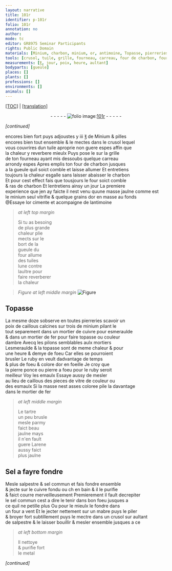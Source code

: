 ```yaml
---
layout: narrative
title: 101r
identifier: p-101r
folio: 101r
annotation: no
author:
mode: tc
editor: GR8975 Seminar Participants
rights: Public Domain
materials: [Minium, charbon, minium, or, antimoine, Topasse, pierreries, caillous, cuivre, esmeraulde, fer, topasse, ambre, ruby, pierre ponce, pierre a foeu, emaulx, vitre, esmaulx, tartre, arene, Sel, salpestre, sel commun, cuivre fondu, mabre, metal]
tools: [crusol, tuile, grille, fourneau, carreau, four de charbon, four, tuiles, mortier de cuivre, mortier de fer, pilons, mortiers, four a vent, mabre]
measurements: [℥, jour, poix, heure, aultant]
bodyparts: [gueule]
places: []
plants: []
professions: []
environments: []
animals: []
---
```


 <p><a href="{{ site.baseurl }}/diplomatic/">[TOC]</a> | <a href="{{ site.baseurl }}/texts/p-101r_tl/" target="_blank">[translation]</a></p><div class="folio" align="center">- - - - - <a href="http://gallica.bnf.fr/ark:/12148/btv1b10500001g/f207.image" target="_blank"><img src="https://cu-mkp.github.io/2017-workshop-edition/assets/photo-icon.png" alt="folio image: " style="display:inline-block; margin-bottom:-3px;"/>101r</a> - - - - - </div>  
 
*[continued]*
  
encores bien fort puys adjoustes y iii <span class="ms">℥</span> de <span class="m">Minium</span> & pilles<br/> encores bien tout ensemble & le mectes dans le <span class="tl">crusol</span> lequel<br/> vous couvrires dun <span class="tl">tuile</span> aproprie non guere espes affin que<br/> la chaleur y reverbere mieulx Puys pose le sur la <span class="tl">grille</span><br/> de ton <span class="tl">fourneau</span> ayant mis dessoubs quelque <span class="tl">carreau</span><br/> arrondy espes Apres emplis ton <span class="tl">four de <span class="m">charbon</span></span> jusques<br/> a la <span class="bp">gueule</span> quil soict comble et laisse allumer Et entretiens<br/> toujours la chaleur esgalle sans laisser abaisser le <span class="m">charbon</span><br/> Et pour cest effect fais que tousjours le <span class="tl">four</span> soict comble<br/> & ras de <span class="m">charbon</span> Et lentretiens ainsy un <span class="ms">jour</span> La premiere<br/> experience que jen ay faicte il nest venu quune masse jaulne co<span class="exp">mm</span>e est<br/> le <span class="m">minium</span> seul vitrifie & quelque grains d<span class="m">or</span> en masse au fonds<br/> @Essaye l<span class="m">or</span> cimente et acompaigne de l<span class="m">antimoine</span>
 
> *at left top margin*
> 
> 
>   Si tu as besoing<br/> de plus grande<br/> chaleur <span class="del">plie</span><br/> mects sur le<br/> bort de la<br/> <span class="bp">gueule</span> du<br/> <span class="tl">four</span> allume<br/> des <span class="tl">tuiles</span><br/> lune contre<br/> laultre pour<br/> faire reverberer<br/> la chaleur
 
> *Figure*
> *at left middle margin*
> <a href="https://drive.google.com/open?id=0B9-oNrvWdlO5dnlodmJvNkRMaWM" target="_blank"><img src="https://cu-mkp.github.io/GR8975-edition/assets/photo-icon.png" alt="Figure" style="display:inline-block; margin-bottom:-3px;"/></a>
 
 
  

## <span class="m">Topasse</span>

 
La mesme doze sobserve en toutes <span class="m">pierreries</span> scavoir un<br/> <span class="ms">poix</span> de <span class="m">caillous</span> calcines sur trois de <span class="m">minium</span> pilant le<br/> tout separem<span class="exp">ent</span> dans un <span class="tl">mortier de <span class="m">cuivre</span></span> pour <span class="m">esmeraulde</span><br/> & dans un <span class="tl">mortier de <span class="m">fer</span></span> pour faire <span class="m">topasse</span> ou couleur<br/> d<span class="m">ambre</span> Avecq les <span class="tl">pilons</span> semblables aulx <span class="tl">mortiers</span><br/> L<span class="m">esmeraulde</span> & la <span class="m">topasse</span> sont de meme chaleur & pour<br/> une <span class="ms">heure</span> & demye de foeu Car elles se pourroient<br/> brusler Le <span class="m">ruby</span> <span class="del">en</span> veult dadvantage de temps<br/> & plus de foeu & colore d<span class="m">or</span> en foeille Je croy que<br/> la <span class="m">pierre ponce</span> ou <span class="m">pierre a foeu</span> pour le <span class="m">ruby</span> seroit<br/> meilleur Voy les <span class="m">emaulx</span> Essaye aussy de mesler<br/> au lieu de <span class="m">caillous</span> des pieces de <span class="m">vitre</span> de couleur ou<br/> des <span class="m">esmaulx</span> Si la masse nest asses coloree pile la davantage<br/> dans le <span class="tl">mortier de <span class="m">fer</span></span>
 
> *at left middle margin*
> 
> 
>   Le <span class="m">tartre</span><br/> un peu brusle<br/> mesle parmy<br/> faict beau<br/> jaulne mays<br/> il n'en fault<br/> guere L<span class="m">arene</span><br/> aussy faict<br/> plus jaulne
 
 
  

## <span class="m">Sel</span> a fayre fondre

 
Mesle <span class="m">salpestre</span> & <span class="m">sel commun</span> et fais fondre ensemble<br/> & jecte sur le <span class="m">cuivre fondu</span> ou <span class="del">ch</span> en bain & il le purifie<br/> & faict courre merveilleusement Premierem<span class="exp">ent</span> il fault decrepiter<br/> le <span class="m">sel commun</span> cest a dire le tenir dans bon foeu jusques a<br/> ce quil ne petille plus Ou pour le mieulx le fondre dans<br/> un <span class="tl">four a vent</span> Et le jecter nettem<span class="exp">ent</span> sur un <span class="tl"><span class="m">mabre</span></span> puys le piler<br/> & broyer fort subtillem<span class="exp">ent</span> puys le mectre dans un <span class="tl">crusol</span> sur <span class="ms">aulta<span class="exp">n</span>t</span><br/> de <span class="m">salpestre</span> & le laisser bouillir & mesler ensemble jusques a ce
 
> *at left bottom margin*
> 
> 
>   Il nettoye<br/> & purifie fort<br/> le <span class="m">metal</span>
 
*[continued]*
 
 